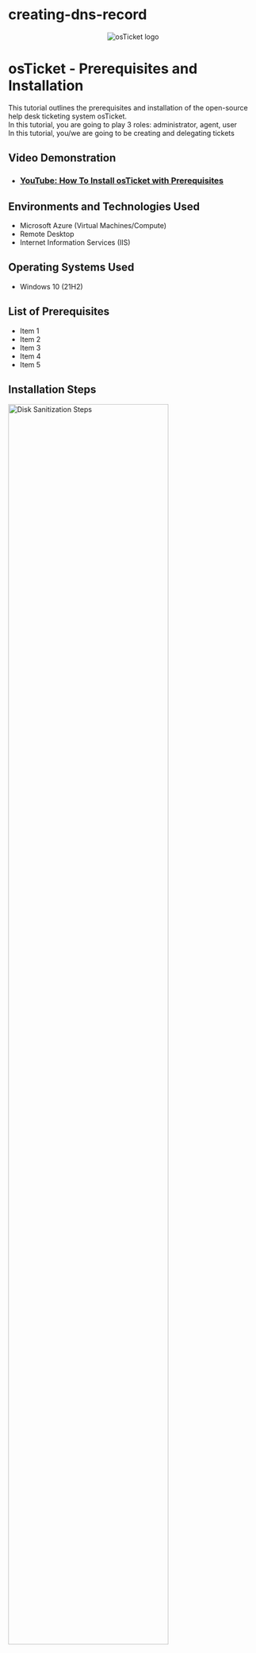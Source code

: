 # creating-dns-record

<p align="center">
<img src="https://i.imgur.com/Clzj7Xs.png" alt="osTicket logo"/>
</p>

<h1>osTicket - Prerequisites and Installation</h1>
This tutorial outlines the prerequisites and installation of the open-source help desk ticketing system osTicket.<br />
In this tutorial, you are going to play 3 roles:  administrator, agent, user <br>
In this tutorial, you/we are going to be creating and delegating tickets <br>

<h2>Video Demonstration</h2>

- ### [YouTube: How To Install osTicket with Prerequisites](https://www.youtube.com)

<h2>Environments and Technologies Used</h2>

- Microsoft Azure (Virtual Machines/Compute)
- Remote Desktop
- Internet Information Services (IIS)

<h2>Operating Systems Used </h2>

- Windows 10</b> (21H2)

<h2>List of Prerequisites</h2>

- Item 1
- Item 2
- Item 3
- Item 4
- Item 5

<h2>Installation Steps</h2>

<p>
<img src="https://i.imgur.com/DJmEXEB.png" height="80%" width="80%" alt="Disk Sanitization Steps"/>
</p>
<p>
<strong> A-Record Exercise </strong><br>
  <em>Basically, log into Client-1 <br>
    ping "mainframe" <br>
    nslookup "mainframe" <br>
    (Both are going to fail because there is no DNS record) <br>
    So, log into DC-1 with your domain admin account (mydomain.com\jane_admin) and create a DNS A-record for "mainframe" <br>
    Have the DNS A-record point to DC-1’s Private IP address <br>
    Log back into Client-1 and ping "mainframe" again. It should work this time. <br></em>
<strong>Simplified Version:</strong><br>
Log into DC-1 <br>
<strong>Create a DNS A-record for "mainframe"</strong><br>
&nbsp;&nbsp;&nbsp;&nbsp;   Server Manager > <br>
&nbsp;&nbsp;&nbsp;&nbsp;   Tools (near top, to the right of the flag > <br>
&nbsp;&nbsp;&nbsp;&nbsp;   DNS > <br>
&nbsp;&nbsp;&nbsp;&nbsp;   Expand DC-1 > <br>
&nbsp;&nbsp;&nbsp;&nbsp;   Expand Forward Looking Zone > <br>
&nbsp;&nbsp;&nbsp;&nbsp;   Click mydomain.com > <br>
&nbsp;&nbsp;&nbsp;&nbsp;   Right click the white space > <br>
&nbsp;&nbsp;&nbsp;&nbsp;   Click New Host (A) > <br>
&nbsp;&nbsp;&nbsp;&nbsp;   Type mainframe > <br>
&nbsp;&nbsp;&nbsp;&nbsp;   Type whatever IP address you want (prof used dc-1's as an example) ><br> 
&nbsp;&nbsp;&nbsp;&nbsp;   Click Add Host (don't have to click any of the checkboxes above) > <br>
&nbsp;&nbsp;&nbsp;&nbsp;   Click Done <br>
Log into Client-1 <br>
Ping "mainframe" <br>


<strong> Local DNS Cache Exercise </strong><br>
<em> What is going on here? <br>
Basically, if you change the mainframe's record address, when you ping it, it will still show the old record address until you flush the DNS cache.
To see for yourself:
</em> <br>
&nbsp;&nbsp; Log in to DC-1 and change mainframe’s record address to 8.8.8.8 <br>
&nbsp;&nbsp; Go back to Client-1 and ping “mainframe” again. Observe that it still pings the old address <br>
&nbsp;&nbsp; Observe the local dns cache (ipconfig /displaydns) <br>
<strong>How to flush the DNS cache </strong><br>
&nbsp;&nbsp; Flush the DNS cache **(ipconfig /flushdns)**. <br>
&nbsp;&nbsp; Ping “mainframe” again. The new record address should show up <br>

<strong> CNAME Record Exercise </strong><br>
<em> What is going on here? <br>

</em>
Go back to DC-1 and create a CNAME record that points the host “search” to “www.google.com” <br>
<strong>To create a CNAME record</strong><br>
&nbsp;&nbsp; DNS manager > Right click + select New Alias (literally says CNAME) > Literally type search in first box and www.google.com in second box (literally sooooooo easy 😩) > Do I need to check box? Nope > Click ok <br>
Switch to Client-1 <br>
&nbsp;&nbsp; Ping “search” <br>
&nbsp;&nbsp; Nslookup “search” <br>
<strong>To see if it works:</strong><br>
&nbsp;&nbsp; Cmd > ping search > ipconfig /displaydns 
<br>
<strong>What you should see</strong><br>
<em>Insert screenshot </em>
<br>
<strong>NOTE:</strong>if above steps don't work, try flushing the cache first (ipconfig /flushdns) and then repeat. <br>

<strong> Finish </strong>
















<strong> A-Record Exercise </strong><br>
Connect/log into DC-1 as your domain admin account (mydomain.com\jane_admin) <br>
Connect/log into Client-1 as an admin (mydomain\jane_admin) <br>
From Client-1 try to ping “mainframe” notice that it fails <br>
Nslookup “mainframe” notice that it fails (no DNS record) <br>
Create a DNS A-record on DC-1 for “mainframe” and have it point to DC-1’s Private IP address <br>
Go back to Client-1 and try to ping it. Observe that it works <br>

<strong> Local DNS Cache Exercise </strong><br>
Go back to DC-1 and change mainframe’s record address to 8.8.8.8 <br>
Go back to Client-1 and ping “mainframe” again. Observe that it still pings the old address <br>
Observe the local dns cache (ipconfig /displaydns) <br>
Flush the DNS cache (ipconfig /flushdns). Observe that the cache is empty <br>
Attempt to ping “mainframe” again. Observe the address of the new record is showing up <br>

<strong> CNAME Record Exercise </strong><br>
Go back to DC-1 and create a CNAME record that points the host “search” to “www.google.com” <br>
Go back to Client-1 and attempt to ping “search”, observe the results of the CNAME record <br>
On Client-1, nslookup “search”, observe the results of the CNAME record <br>
Extra steps  (basically checking to see if everything works) <br>
&nbsp;&nbsp; Cmd > <br>
ping search > <br>
ipconfig /displaydns <br>
[Should see: <br>
search <br>
Record name: search mydomain.com <br>
Record name: www.google.com] <br>

ALSO: if above steps don't work, trying flushing the cache first (ipconfig /flushdns) and then repeat. <br>

If you type search mydomain.com into Microsoft Edge, it'll try to take you to Google (but it'll show error because certificates don't match, still we forced it to acknowledge search as google. Main thing is the cmd part).<br>

<strong> Finish </strong>

Essential Steps:
Create a DNS A-record (5) <br>
&nbsp;&nbsp; Server Manager > Tools (near top, to the right of the flag > DNS > Expand DC-1 > Expand Forward Looking Zone > click mydomain.com > right click white space > select New Host (A) > type mainframe > type whatever IP address you want (prof used dc-1's as an example) > click Add Host (don't have to click any of the checkboxes above) > click Done <br>
Change mainframe record address to 8.8.8.8 (7) <br>
Flush the DNS cache (10) <br>
Create CNAME record (12) <br>
&nbsp;&nbsp; DNS manager (to get here, follow same steps as step 5) > Right click + select New Alias (literally says CNAME) > Literally type search in first box and www.google.com in second box (literally sooooooo easy 😩) > Do I need to check box? Nope > Click ok <br>
Recognize the pattern of above steps? <br>

Actually… <br>

You can combine steps 5, 7, and 12 all in one. So really it COULD look like: <br>

Create a DNS A-record (name it mainframe, put the IP address as 8.8.8.8, click ok) and then create a CNAME record (search, www.google.com) <br>
Go to cmd (run as admin, still in DC-1), type (in order): <br>
ipconfig /flushdns, <br>
ping search <br>
nslookup search <br>
ipconfig /displaydns <br>

</p>
<br />
<p>

</p>
<p>

</p>


<p>
<img src="https://i.imgur.com/DJmEXEB.png" height="80%" width="80%" alt="Disk Sanitization Steps"/>
</p>
<p>
Lorem ipsum dolor sit amet, consectetur adipiscing elit, sed do eiusmod tempor incididunt ut labore et dolore magna aliqua. Ut enim ad minim veniam, quis nostrud exercitation ullamco laboris nisi ut aliquip ex ea commodo consequat. Duis aute irure dolor in reprehenderit in voluptate velit esse cillum dolore eu fugiat nulla pariatur.
</p>
<br />

<p>
<img src="https://i.imgur.com/DJmEXEB.png" height="80%" width="80%" alt="Disk Sanitization Steps"/>
</p>
<p>
Lorem ipsum dolor sit amet, consectetur adipiscing elit, sed do eiusmod tempor incididunt ut labore et dolore magna aliqua. Ut enim ad minim veniam, quis nostrud exercitation ullamco laboris nisi ut aliquip ex ea commodo consequat. Duis aute irure dolor in reprehenderit in voluptate velit esse cillum dolore eu fugiat nulla pariatur.
</p>
<br />
